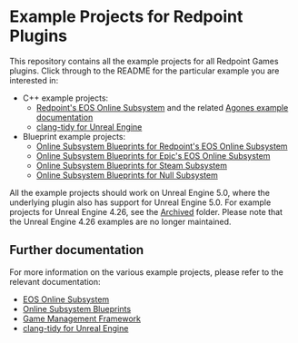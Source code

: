 # Example Projects for Redpoint Plugins

This repository contains all the example projects for all Redpoint Games plugins. Click through to the README for the particular example you are interested in:

- C++ example projects:
  - [Redpoint's EOS Online Subsystem](./EOS_CPlusPlus_4.27/README.md) and the related [Agones example documentation](./EOS_AgonesResources/)
  - [clang-tidy for Unreal Engine](./ClangTidy_4.27/README.md)
- Blueprint example projects:
  - [Online Subsystem Blueprints for Redpoint's EOS Online Subsystem](./OSB_RedpointEOS_4.27/README.md)
  - [Online Subsystem Blueprints for Epic's EOS Online Subsystem](./OSB_EpicEOS_4.27/README.md)
  - [Online Subsystem Blueprints for Steam Subsystem](./OSB_Steam_4.27/README.md)
  - [Online Subsystem Blueprints for Null Subsystem](./OSB_Null_4.27/README.md)

All the example projects should work on Unreal Engine 5.0, where the underlying plugin also has support for Unreal Engine 5.0. For example projects for Unreal Engine 4.26, see the [Archived](./Archived/) folder. Please note that the Unreal Engine 4.26 examples are no longer maintained.

## Further documentation

For more information on the various example projects, please refer to the relevant documentation:

- [EOS Online Subsystem](https://redpointgames.gitlab.io/eos-online-subsystem/docs/example_project)
- [Online Subsystem Blueprints](https://redpointgames.gitlab.io/online-subsystem-blueprints/docs/example_project)
- [Game Management Framework](https://redpointgames.gitlab.io/game-management-framework/docs/)
- [clang-tidy for Unreal Engine](https://redpointgames.gitlab.io/clang-tidy-for-unreal-engine/docs/)
